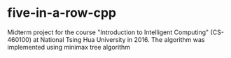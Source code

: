 # five-in-a-row-cpp
Midterm project for the course "Introduction to Intelligent Computing" (CS-460100) at National Tsing Hua University in 2016.
The algorithm was implemented using minimax tree algorithm
